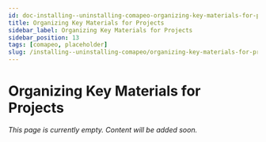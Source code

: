 ```yaml
---
id: doc-installing--uninstalling-comapeo-organizing-key-materials-for-projects
title: Organizing Key Materials for Projects
sidebar_label: Organizing Key Materials for Projects
sidebar_position: 13
tags: [comapeo, placeholder]
slug: /installing--uninstalling-comapeo/organizing-key-materials-for-projects
---
```


# Organizing Key Materials for Projects

*This page is currently empty. Content will be added soon.*
